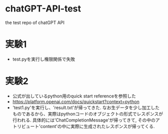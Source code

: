 # chatGPT-API-test
the test repo of chatGPT API

# 実験1
- test.pyを実行し権限関係で失敗

# 実験2
- 公式が出しているpython用のquick start referenceを参照した
- https://platform.openai.com/docs/quickstart?context=python
- 'test1.py'を実行し、'result.txt'が帰ってきた.
    なお生データを少し加工したものであるから、実際はpythonコードのオブジェクトの形式でレスポンスが行われる.
    具体的には'ChatCompletionMessage'が帰ってきて,
    その中のアトリビュート'content'の中に実際に生成されたレスポンスが帰ってくる.

